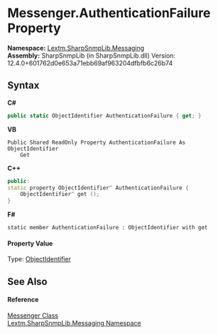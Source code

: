 # Messenger.AuthenticationFailure Property 
 

**Namespace:**&nbsp;<a href="N_Lextm_SharpSnmpLib_Messaging">Lextm.SharpSnmpLib.Messaging</a><br />**Assembly:**&nbsp;SharpSnmpLib (in SharpSnmpLib.dll) Version: 12.4.0+601762d0e653a71ebb69af963204dfbfb6c26b74

## Syntax

**C#**<br />
``` C#
public static ObjectIdentifier AuthenticationFailure { get; }
```

**VB**<br />
``` VB
Public Shared ReadOnly Property AuthenticationFailure As ObjectIdentifier
	Get
```

**C++**<br />
``` C++
public:
static property ObjectIdentifier^ AuthenticationFailure {
	ObjectIdentifier^ get ();
}
```

**F#**<br />
``` F#
static member AuthenticationFailure : ObjectIdentifier with get

```


#### Property Value
Type: <a href="T_Lextm_SharpSnmpLib_ObjectIdentifier">ObjectIdentifier</a>

## See Also


#### Reference
<a href="T_Lextm_SharpSnmpLib_Messaging_Messenger">Messenger Class</a><br /><a href="N_Lextm_SharpSnmpLib_Messaging">Lextm.SharpSnmpLib.Messaging Namespace</a><br />
